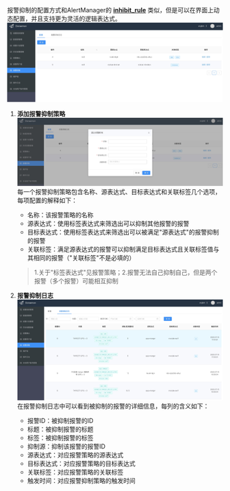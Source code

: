 报警抑制的配置方式和AlertManager的 **[inhibit_rule](https://prometheus.io/docs/alerting/latest/configuration/)** 类似，但是可以在界面上动态配置，并且支持更为灵活的逻辑表达式。  
![inhibits](images/inhibits.png)  
1. **添加报警抑制策略**  
![addInhibit](images/addInhibit.png)  
每一个报警抑制策略包含名称、源表达式、目标表达式和关联标签几个选项，每项配置的解释如下：
    - 名称：该报警策略的名称
    - 源表达式：使用标签表达式来筛选出可以抑制其他报警的报警
    - 目标表达式：使用标签表达式来筛选出可以被满足"源表达式"的报警抑制的报警
    - 关联标签：满足源表达式的报警可以抑制满足目标表达式且关联标签值与其相同的报警（"关联标签"不是必填的）
    > 1.关于"标签表达式"见报警策略；2.报警无法自己抑制自己，但是两个报警（多个报警）可能相互抑制  
    
2. **报警抑制日志**  
![inhibitLog](images/inhibitLog.png)  
在报警抑制日志中可以看到被抑制的报警的详细信息，每列的含义如下：
    - 报警ID：被抑制报警的ID
    - 标题：被抑制报警的标题
    - 标签：被抑制报警的标签
    - 抑制源：抑制该报警的报警ID
    - 源表达式：对应报警策略的源表达式
    - 目标表达式：对应报警策略的目标表达式
    - 关联标签：对应报警策略的关联标签
    - 触发时间：对应报警抑制策略的触发时间
